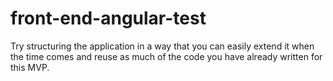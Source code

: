 # front-end-angular-test
 Try structuring the application in a way that you can easily extend it when the time comes and reuse as much of the code you have already written for this MVP.
